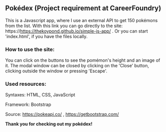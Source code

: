 ## Pokédex (Project requirement at CareerFoundry)

This is a Javascript app, where I use an external API to get 150 pokémons from the list. With this link you can go directly to the site: https://https://thekoypond.github.io/simple-js-app/ . Or you can start 'index.html', if you have the files locally. 

### How to use the site:

You can click on the buttons to see the pomémon's height and an image of it. The modal window can be closed by clicking on the 'Close' button, clicking outside the  window or pressing 'Escape'. 

### Used resources:

Syntaxes: HTML, CSS, JavaScript

Framework: Bootstrap

Source: https://pokeapi.co/ , https://getbootstrap.com/

**Thank you for checking out my pokédex!**